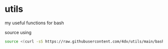 # utils
my useful functions for bash

source using
``` bash
source <(curl -sS https://raw.githubusercontent.com/4dv/utils/main/bash.sh )
```
